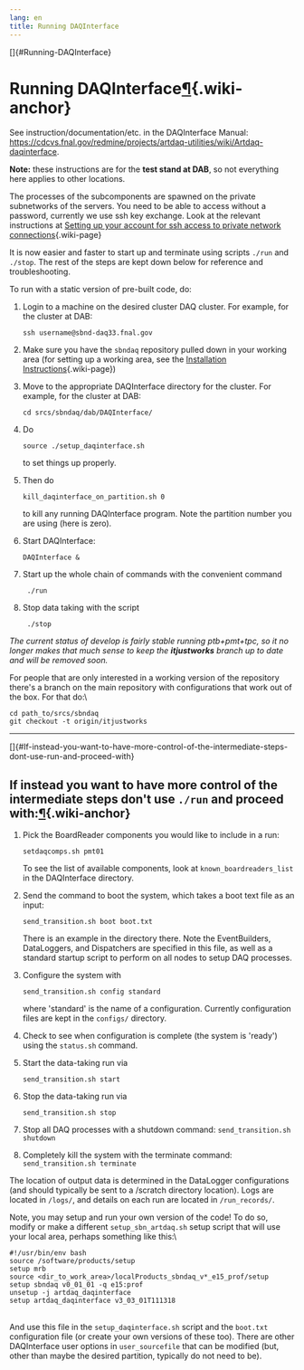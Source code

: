 ```yaml
---
lang: en
title: Running DAQInterface
---
```


[]{#Running-DAQInterface}

Running DAQInterface[¶](#Running-DAQInterface){.wiki-anchor}
============================================================

See instruction/documentation/etc. in the DAQInterface Manual:
<https://cdcvs.fnal.gov/redmine/projects/artdaq-utilities/wiki/Artdaq-daqinterface>.

**Note:** these instructions are for the **test stand at DAB**, so not
everything here applies to other locations.

The processes of the subcomponents are spawned on the private
subnetworks of the servers. You need to be able to access without a
password, currently we use ssh key exchange. Look at the relevant
instructions at [Setting up your account for ssh access to private
network
connections](Setting_up_your_account_for_ssh_access_to_private_network_connections.html){.wiki-page}

It is now easier and faster to start up and terminate using scripts
`./run` and `./stop`. The rest of the steps are kept down below for
reference and troubleshooting.

To run with a static version of pre-built code, do:

1.  Login to a machine on the desired cluster DAQ cluster. For example,
    for the cluster at DAB:

        ssh username@sbnd-daq33.fnal.gov

2.  Make sure you have the `sbndaq` repository pulled down in your
    working area (for setting up a working area, see the [Installation
    Instructions](Installation_Instructions.html){.wiki-page})

3.  Move to the appropriate DAQInterface directory for the cluster. For
    example, for the cluster at DAB:

        cd srcs/sbndaq/dab/DAQInterface/

4.  Do

        source ./setup_daqinterface.sh

    to set things up properly.

5.  Then do

        kill_daqinterface_on_partition.sh 0

    to kill any running DAQInterface program. Note the partition number
    you are using (here is zero).

6.  Start DAQInterface:

        DAQInterface &

7.  Start up the whole chain of commands with the convenient command

         ./run 

8.  Stop data taking with the script

         ./stop 

*The current status of develop is fairly stable running ptb+pmt+tpc, so
it no longer makes that much sense to keep the **itjustworks** branch up
to date and will be removed soon.*

For people that are only interested in a working version of the
repository there\'s a branch on the main repository with configurations
that work out of the box. For that do:\

    cd path_to/srcs/sbndaq
    git checkout -t origin/itjustworks

------------------------------------------------------------------------

[]{#If-instead-you-want-to-have-more-control-of-the-intermediate-steps-dont-use-run-and-proceed-with}

If instead you want to have more control of the intermediate steps don\'t use `./run` and proceed with:[¶](#If-instead-you-want-to-have-more-control-of-the-intermediate-steps-dont-use-run-and-proceed-with){.wiki-anchor}
---------------------------------------------------------------------------------------------------------------------------------------------------------------------------------------------------------------------------

1.  Pick the BoardReader components you would like to include in a run:

        setdaqcomps.sh pmt01

    To see the list of available components, look at
    `known_boardreaders_list` in the DAQInterface directory.

2.  Send the command to boot the system, which takes a boot text file as
    an input:

        send_transition.sh boot boot.txt

    There is an example in the directory there. Note the EventBuilders,
    DataLoggers, and Dispatchers are specified in this file, as well as
    a standard startup script to perform on all nodes to setup DAQ
    processes.

3.  Configure the system with

        send_transition.sh config standard

    where \'standard\' is the name of a configuration. Currently
    configuration files are kept in the `configs/` directory.

4.  Check to see when configuration is complete (the system is
    \'ready\') using the `status.sh` command.

5.  Start the data-taking run via

        send_transition.sh start

6.  Stop the data-taking run via

        send_transition.sh stop

7.  Stop all DAQ processes with a shutdown command:
    `send_transition.sh shutdown`

8.  Completely kill the system with the terminate command:
    `send_transition.sh terminate`

The location of output data is determined in the DataLogger
configurations (and should typically be sent to a /scratch directory
location). Logs are located in `/logs/`, and details on each run are
located in `/run_records/`.

Note, you may setup and run your own version of the code! To do so,
modify or make a different `setup_sbn_artdaq.sh` setup script that will
use your local area, perhaps something like this:\

    #!/usr/bin/env bash
    source /software/products/setup
    setup mrb
    source <dir_to_work_area>/localProducts_sbndaq_v*_e15_prof/setup
    setup sbndaq v0_01_01 -q e15:prof
    unsetup -j artdaq_daqinterface
    setup artdaq_daqinterface v3_03_01T111318

\
And use this file in the `setup_daqinterface.sh` script and the
`boot.txt` configuration file (or create your own versions of these
too). There are other DAQInterface user options in `user_sourcefile`
that can be modified (but, other than maybe the desired partition,
typically do not need to be).
